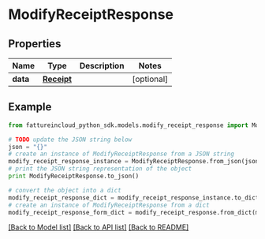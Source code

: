 # ModifyReceiptResponse



## Properties

Name | Type | Description | Notes
------------ | ------------- | ------------- | -------------
**data** | [**Receipt**](Receipt.md) |  | [optional] 

## Example

```python
from fattureincloud_python_sdk.models.modify_receipt_response import ModifyReceiptResponse

# TODO update the JSON string below
json = "{}"
# create an instance of ModifyReceiptResponse from a JSON string
modify_receipt_response_instance = ModifyReceiptResponse.from_json(json)
# print the JSON string representation of the object
print ModifyReceiptResponse.to_json()

# convert the object into a dict
modify_receipt_response_dict = modify_receipt_response_instance.to_dict()
# create an instance of ModifyReceiptResponse from a dict
modify_receipt_response_form_dict = modify_receipt_response.from_dict(modify_receipt_response_dict)
```
[[Back to Model list]](../README.md#documentation-for-models) [[Back to API list]](../README.md#documentation-for-api-endpoints) [[Back to README]](../README.md)


